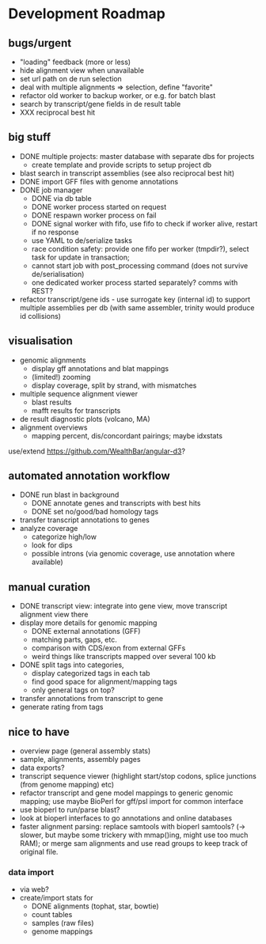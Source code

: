 # Development Roadmap 

## bugs/urgent

- "loading" feedback (more or less)
- hide alignment view when unavailable
- set url path on de run selection
- deal with multiple alignments => selection, define "favorite"
- refactor old worker to backup worker, or e.g. for batch blast
- search by transcript/gene fields in de result table
- XXX reciprocal best hit

## big stuff

- DONE multiple projects: master database with separate dbs for projects
  - create template and provide scripts to setup project db
- blast search in transcript assemblies (see also reciprocal best hit)
- DONE import GFF files with genome annotations
- DONE job manager
  * DONE via db table
  * DONE worker process started on request
  * DONE respawn worker process on fail
  * DONE signal worker with fifo, use fifo to check if worker alive, restart if no response
  * use YAML to de/serialize tasks
  * race condition safety: provide one fifo per worker (tmpdir?), select task for update in transaction; 
  * cannot start job with post_processing command (does not survive de/serialisation)
  * one dedicated worker process started separately? comms with REST?
- refactor transcript/gene ids - use surrogate key (internal id) to support multiple assemblies per db (with same assembler, trinity would produce id collisions)

## visualisation

- genomic alignments
  - display gff annotations and blat mappings
  - (limited!) zooming
  - display coverage, split by strand, with mismatches
- multiple sequence alignment viewer
  - blast results
  - mafft results for transcripts
- de result diagnostic plots (volcano, MA)
- alignment overviews
  * mapping percent, dis/concordant pairings; maybe idxstats

use/extend https://github.com/WealthBar/angular-d3?

## automated annotation workflow

- DONE run blast in background
  * DONE annotate genes and transcripts with best hits
  * DONE set no/good/bad homology tags
- transfer transcript annotations to genes
- analyze coverage
  * categorize high/low
  * look for dips
  * possible introns (via genomic coverage, use annotation where available)

## manual curation

- DONE transcript view: integrate into gene view, move transcript alignment view there
- display more details for genomic mapping
  - DONE external annotations (GFF)
  - matching parts, gaps, etc.
  - comparison with CDS/exon from external GFFs
  - weird things like transcripts mapped over several 100 kb
- DONE split tags into categories, 
  - display categorized tags in each tab
  - find good space for alignment/mapping tags
  - only general tags on top?
- transfer annotations from transcript to gene
- generate rating from tags

## nice to have

- overview page (general assembly stats)
- sample, alignments, assembly pages
- data exports?
- transcript sequence viewer (highlight start/stop codons, splice junctions (from genome mapping) etc)
- refactor transcript and gene model mappings to generic genomic mapping; use maybe BioPerl for gff/psl import for common interface
- use bioperl to run/parse blast?
- look at bioperl interfaces to go annotations and online databases
- faster alignment parsing: replace samtools with bioperl samtools? (-> slower, but maybe some trickery with mmap()ing, might use too much RAM); or merge sam alignments and use read groups to keep track of original file.

### data import

- via web?
- create/import stats for 
  - DONE alignments (tophat, star, bowtie)
  - count tables
  - samples (raw files)
  - genome mappings
